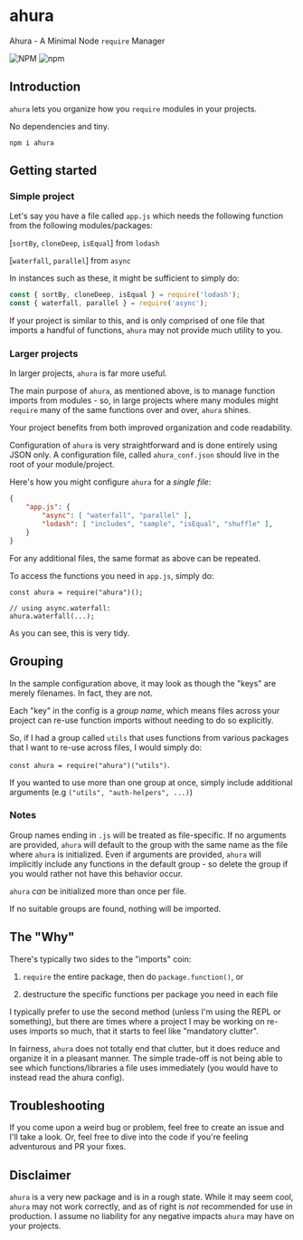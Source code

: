 # ahura
Ahura - A Minimal Node `require` Manager

![NPM](https://img.shields.io/npm/l/ahura)
![npm](https://img.shields.io/npm/dm/ahura)

## Introduction

`ahura` lets you organize how you `require` modules in your projects.

No dependencies and tiny.

`npm i ahura`

## Getting started

### Simple project

Let's say you have a file called `app.js` which needs the following function from the following modules/packages:

[`sortBy`, `cloneDeep`, `isEqual`] from `lodash`

[`waterfall`, `parallel`] from `async`

In instances such as these, it might be sufficient to simply do:

```js
const { sortBy, cloneDeep, isEqual } = require('lodash');
const { waterfall, parallel } = require('async');
```

If your project is similar to this, and is only comprised of one file that imports a handful of functions, `ahura` may not provide much utility to you.

### Larger projects

In larger projects, `ahura` is far more useful.

The main purpose of `ahura`, as mentioned above, is to manage function imports from modules - so, in large projects where many modules might `require` many of the same functions over and over, `ahura` shines.

Your project benefits from both improved organization and code readability.

Configuration of `ahura` is very straightforward and is done entirely using JSON only. A configuration file, called `ahura_conf.json` should live in the root of your module/project.

Here's how you might configure `ahura` for a _single file_:

```json
{
	"app.js": {
		"async": [ "waterfall", "parallel" ],
		"lodash": [ "includes", "sample", "isEqual", "shuffle" ],
	}	
}
```
For any additional files, the same format as above can be repeated.

To access the functions you need in `app.js`, simply do:
```
const ahura = require("ahura")();

// using async.waterfall:
ahura.waterfall(...);
```
As you can see, this is very tidy.

## Grouping

In the sample configuration above, it may look as though the "keys" are merely filenames. In fact, they are not. 

Each "key" in the config is a _group name_, which means files across your project can re-use function imports without needing to do so explicitly. 

So, if I had a group called `utils` that uses functions from various packages that I want to re-use across files, I would simply do:

`const ahura = require("ahura")("utils")`.

If you wanted to use more than one group at once, simply include additional arguments (e.g `("utils", "auth-helpers", ...)`)

### Notes

Group names ending in `.js` will be treated as file-specific. If no arguments are provided, `ahura` will default to the group with the same name as the file where `ahura` is initialized. Even if arguments are provided, `ahura` will implicitly include any functions in the default group - so delete the group if you would rather not have this behavior occur.

`ahura` *can* be initialized more than once per file.

If no suitable groups are found, nothing will be imported.

## The "Why"

There's typically two sides to the "imports" coin:

1) `require` the entire package, then do `package.function()`, or

2) destructure the specific functions per package you need in each file

I typically prefer to use the second method (unless I'm using the REPL or something), but there are times where a project I may be working on re-uses imports so much, that it starts to feel like "mandatory clutter".

In fairness, `ahura` does not totally end that clutter, but it does reduce and organize it in a pleasant manner. The simple trade-off is not being able to see which functions/libraries a file uses immediately (you would have to instead read the ahura config).

## Troubleshooting

If you come upon a weird bug or problem, feel free to create an issue and I'll take a look. Or, feel free to dive into the code if you're feeling adventurous and PR your fixes.

## Disclaimer

`ahura` is a very new package and is in a rough state. While it may seem cool, `ahura` may not work correctly, and as of right is *not* recommended for use in production. I assume no liability for any negative impacts `ahura` may have on your projects.

